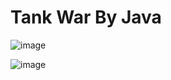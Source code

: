 # Tank War By Java

![image](https://user-images.githubusercontent.com/112450639/205981465-cdada53b-8c36-41c7-801f-9a332fae0c3c.png)

![image](https://user-images.githubusercontent.com/112450639/205981536-b0872df6-55c5-4f95-ad9d-358bb591e9c1.png)
